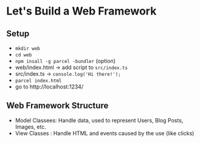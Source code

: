 # Let's Build a Web Framework

## Setup

- `mkdir web`
- `cd web`
- `npm insall -g parcel -bundler` (option)
- web/index.html -> add script to `src/index.ts`
- src/index.ts -> `console.log('Hi there!');`
- `parcel index.html`
- go to http://localhost:1234/

## Web Framework Structure

- Model Classees: Handle data, used to represent Users, Blog Posts, Images, etc.
- View Classes : Handle HTML and events caused by the use (like clicks)
